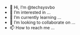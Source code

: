 - 👋 Hi, I’m @techsysvbo
- 👀 I’m interested in ...
- 🌱 I’m currently learning ...
- 💞️ I’m looking to collaborate on ...
- 📫 How to reach me ...

<!---
techsysvbo/techsysvbo is a ✨ special ✨ repository because its `README.md` (this file) appears on your GitHub profile.
You can click the Preview link to take a look at your changes.
--->

